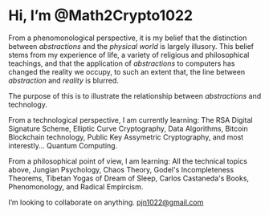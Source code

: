# Hi, I’m @Math2Crypto1022
 <p> From a phenomonological perspective, it is my belief that the distinction
      between <i>abstractions</i> and the <i>physical world</i> is largely illusory.
      This belief stems from my experience of life, a variety of
      religious and philosophical teachings, and that the application
      of <i>abstractions</i> to computers has changed the reality we occupy, to such
      an extent that, the line between <i>abstraction</i> and <i>reality</i> is
      blurred. </p>
      <p>The purpose of this is to illustrate the relationship between <i>abstractions</i>
      and technology.
<p>From a technological perspective, I am currently learning: The RSA Digital Signature Scheme, Elliptic Curve Cryptography, Data Algorithms, Bitcoin Blockchain technology, Public Key Assymetric Cryptography, and most interestly... Quantum Computing.
      </p>
<p>From a philosophical point of view, I am learning: All the technical topics above, Jungian Psychology, Chaos Theory, Godel's Incompleteness Theorems, Tibetan Yogas of Dream of Sleep, Carlos Castaneda's Books, Phenomonology, and Radical Empircism.
      </p>
      
I’m looking to collaborate on anything.
 pjn1022@gmail.com

<!---
Math2Crypto1022/Math2Crypto1022 is a ✨ special ✨ repository because its `README.md` (this file) appears on your GitHub profile.
You can click the Preview link to take a look at your changes.
--->
